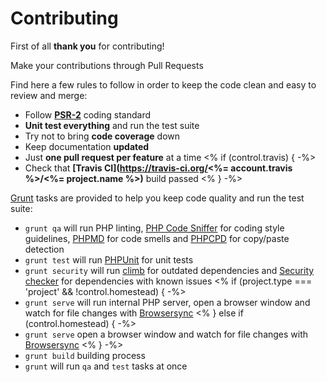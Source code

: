 # Contributing

First of all **thank you** for contributing!

Make your contributions through Pull Requests

Find here a few rules to follow in order to keep the code clean and easy to review and merge:

- Follow **[PSR-2](https://github.com/php-fig/fig-standards/blob/master/accepted/PSR-2-coding-style-guide.md)** coding standard
- **Unit test everything** and run the test suite
- Try not to bring **code coverage** down
- Keep documentation **updated**
- Just **one pull request per feature** at a time
<% if (control.travis) { -%>
- Check that **[Travis CI](https://travis-ci.org/<%= account.travis %>/<%= project.name %>)** build passed
<% } -%>

[Grunt](http://gruntjs.com/) tasks are provided to help you keep code quality and run the test suite:

- `grunt qa` will run PHP linting, [PHP Code Sniffer](https://github.com/squizlabs/PHP_CodeSniffer) for coding style guidelines, [PHPMD](https://github.com/phpmd/phpmd) for code smells and [PHPCPD](https://github.com/sebastianbergmann/phpcpd) for copy/paste detection
- `grunt test` will run [PHPUnit](https://github.com/sebastianbergmann/phpunit) for unit tests
- `grunt security` will run [climb](https://github.com/vinkla/climb) for outdated dependencies and [Security checker](https://github.com/sensiolabs/security-checker) for dependencies with known issues
<% if (project.type === 'project' && !control.homestead) { -%>
- `grunt serve` will run internal PHP server, open a browser window and watch for file changes with [Browsersync](https://github.com/Browsersync/browser-sync)
<% } else if (control.homestead) { -%>
- `grunt serve` open a browser window and watch for file changes with [Browsersync](https://github.com/Browsersync/browser-sync)
<% } -%>
- `grunt build` building process
- `grunt` will run `qa` and `test` tasks at once
